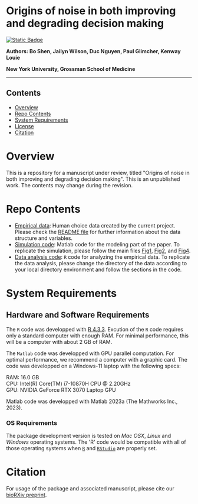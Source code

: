 # Origins of noise in both improving and degrading decision making

[![Static Badge](https://img.shields.io/badge/bioRXiv-10.1101%2F2024.03.26.586597-red.svg?style=flat)](https://doi.org/10.1101/2024.03.26.586597)


__Authors: Bo Shen, Jailyn Wilson, Duc Nguyen, Paul Glimcher, Kenway Louie__

__New York University, Grossman School of Medicine__

---

## Contents

- [Overview](#overview)
- [Repo Contents](#repo-contents)
- [System Requirements](#system-requirements)
- [License](./LICENSE)
- [Citation](#citation)

# Overview

This is a repository for a manuscript under review, titled "Origins of noise in both improving and degrading decision making". This is an unpublished work. The contents may change during the revision.

# Repo Contents

- [Empirical data](./myData): Human choice data created by the current project. Please check the [README file](./myData/README.txt) for further information about the data structure and variables.
- [Simulation code](./ModelSimulationCode): Matlab code for the modeling part of the paper. To replicate the simulation, please follow the main files [Fig1](./ModelSimulationCode/Fig1.m), [Fig2](./ModelSimulationCode/Fig2.m), and [Fig4](./ModelSimulationCode/Fig4.m).
- [Data analysis code](./BehavioralDataAnalysisCode.Rmd): `R` code for analyzing the empirical data. To replicate the data analysis, please change the directory of the data according to your local directory environment and follow the sections in the code.

# System Requirements

## Hardware and Software Requirements

The `R` code was developped with [R 4.3.3](https://www.r-project.org/#!). Excution of the `R` code requires only a standard computer with enough RAM. For minimal performance, this will be a computer with about 2 GB of RAM.

The `Matlab` code was developped with GPU parallel computation. For optimal performance, we recommend a computer with a graphic card. The code was developped on a Windows-11 laptop with the following specs:

RAM: 16.0 GB  
CPU: Intel(R) Core(TM) i7-10870H CPU @ 2.20GHz   
GPU: NVIDIA GeForce RTX 3070 Laptop GPU  

Matlab code was developped with Matlab 2023a (The Mathworks Inc., 2023).

### OS Requirements

The package development version is tested on *Mac OSX*, *Linux* and *Windows* operating systems. The 'R' code would be compatible with all of those operating systems when [`R`](https://www.r-project.org/#!) and [`RStudio`](https://posit.co/download/rstudio-desktop/) are properly set.

# Citation

For usage of the package and associated manuscript, please cite our [bioRXiv preprint](https://www.biorxiv.org/content/10.1101/2024.03.26.586597v2).


